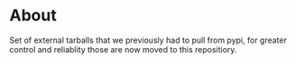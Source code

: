 About
=====

Set of external tarballs that we previously had to pull from pypi, for greater control
and reliablity those are now moved to this repositiory.

